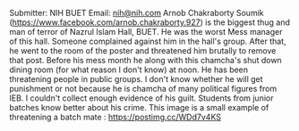 Submitter: NIH BUET 
Email: nih@nih.com
Arnob Chakraborty Soumik (https://www.facebook.com/arnob.chakraborty.927) is the biggest thug and man of terror of Nazrul Islam Hall, BUET. He was the worst Mess manager of this hall. Someone complained against him in the hall's group. After that, he went to the room of the poster and threatened him brutally to remove that post. Before his mess month he along with this chamcha's shut down dining room (for what reason I don't know) at noon.  He has been threatening people in public groups. I don't know whether he will get punishment or not because he is chamcha of many political figures from IEB. I couldn't collect enough evidence of his guilt. Students from junior batches know better about his crime.  This image is a small example of  threatening a batch mate  :   https://postimg.cc/WDd7v4KS  